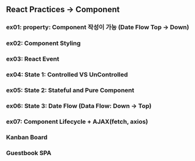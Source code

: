 ## React Practices -> Component

### ex01: property: Component 작성이 가능 (Date Flow Top -> Down)
### ex02: Component Styling 
### ex03: React Event 
### ex04: State 1: Controlled VS UnControlled
### ex05: State 2: Stateful and Pure Component
### ex06: State 3: Date Flow (Data Flow: Down -> Top)
### ex07: Component Lifecycle + AJAX(fetch, axios)

### Kanban Board
### Guestbook SPA

